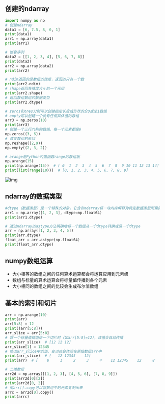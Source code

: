 ## 创建的ndarray

```python
import numpy as np
# 创建ndarray
data1 = [6, 7.5, 8, 0, 1]
print(data1)
arr1 = np.array(data1)
print(arr1)

# 嵌套序列
data2 = [[1, 2, 3, 4], [5, 6, 7, 8]]
print(data2)
arr2 = np.array(data2)
print(arr2)

# ndim返回的是数组的维度，返回的只有一个数
print(arr2.ndim)
# shape返回各维度大小的一个元组
print(arr2.shape)
# 返回数组数组的数据类型
print(arr2.dtype)

# zeros和ones分别可以创建指定长度或形状的全0或全1数组
# empty可以创建一个没有任何具体值的数组
arr3 = np.zeros(10)
print(arr3)
# 创建一个三行六列的数组，每一个元素都是0
np.zeros((3, 6))
# 改变数组的形状
np.reshape((2,9))
np.empty((2, 3, 2))

# arange是Python内置函数range的数组版
np.arange(15)
print(np.arange(15))  # [ 0  1  2  3  4  5  6  7  8  9 10 11 12 13 14]
print(list(range(10)))  # [0, 1, 2, 3, 4, 5, 6, 7, 8, 9]

```

![img](https://camo.githubusercontent.com/a5bfc7ddb3084e72bcfc9057d81524960a6b490d7309043bc547670ff40c149d/687474703a2f2f75706c6f61642d696d616765732e6a69616e7368752e696f2f75706c6f61645f696d616765732f373137383639312d373861623131663637653730373761362e706e673f696d6167654d6f6772322f6175746f2d6f7269656e742f7374726970253743696d61676556696577322f322f772f31323430)

## ndarray的数据类型

```python
#dtype（数据类型）是一个特殊的对象，它含有ndarray将一块内存解释为特定数据类型所需的信息
arr1 = np.array([1, 2, 3], dtype=np.float64)
print(arr1.dtype)

# 通过ndarray的astype方法明确地将一个数组从一个dtype转换成另一个dtype
arr = np.array([1, 2, 3, 4, 5])
print(arr.dtype)
float_arr = arr.astype(np.float64)
print(float_arr.dtype)
```

## numpy数组运算

+ 大小相等的数组之间的任何算术运算都会将运算应用到元素级
+ 数组与标量的算术运算会将标量值传播到各个元素
+ 大小相同的数组之间的比较会生成布尔值数组

## 基本的索引和切片

```python
arr = np.arange(10)
print(arr)
arr[5:8] = 12
print((arr[5:8]))
arr_slice = arr[5:8]
# 将一个标量值赋值给一个切片时（如arr[5:8]=12），该值会自动传播
print(arr_slice)  # [12 12 12]
arr_slice[1] = 12345
# 修改arr_slice中的值，变动也会体现在原始数组arr中
print(arr_slice)  # [   12 12345    12]
print(arr)  # [    0     1     2     3     4    12 12345    12     8     9]

# 二维数组
arr2d = np.array([[1, 2, 3], [4, 5, 6], [7, 8, 9]])
print(arr2d[0][2])
print(arr2d[0, 2])
# 用arr[].copy可以将数组中的元素复制出来
arrc = arr2d[0].copy()
print(arrc)
```

